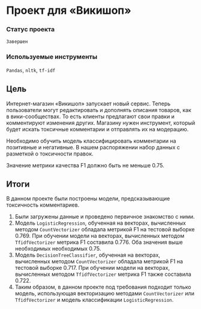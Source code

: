 # Проект для «Викишоп»

### Статус проекта

`Завершен`

### Используемые инструменты

`Pandas`, `nltk`, `tf-idf`

## Цель

Интернет-магазин «Викишоп» запускает новый сервис. Теперь пользователи могут редактировать и дополнять описания товаров, как в вики-сообществах. То есть клиенты предлагают свои правки и комментируют изменения других. Магазину нужен инструмент, который будет искать токсичные комментарии и отправлять их на модерацию. 

Необходимо обучить модель классифицировать комментарии на позитивные и негативные. В нашем распоряжении набор данных с разметкой о токсичности правок.

Значение метрики качества F1 должно быть не меньше 0.75.

## Итоги

В данном проекте были построены модели, предсказывающие токсичность комментариев.

1. Были загружены данные и проведено первичное знакомство с ними.
2. Модель `LogisticRegression`, обученная на векторах, вычисленных методом `CountVectorizer` обладала метрикой F1 на тестовой выборке 0.769. При обучении модели на векторах, вычисленных методом `TfidfVectorizer` метрика F1 составила 0.776. Оба значения выше необходимых необходимых 0.75.
3. Модель `DecisionTreeClassifier`, обученная на векторах, вычисленных методом `CountVectorizer` обладала метрикой F1 на тестовой выборке 0.717. При обучении модели на векторах, вычисленных методом `TfidfVectorizer` метрика F1 также составила 0.722.
4. Таким образом, в данном проекте под требования подходит только модель, использующая векторизацию методами `CountVectorizer` или `TfidfVectorizer` и модель классификации `LogisticRegression`.
